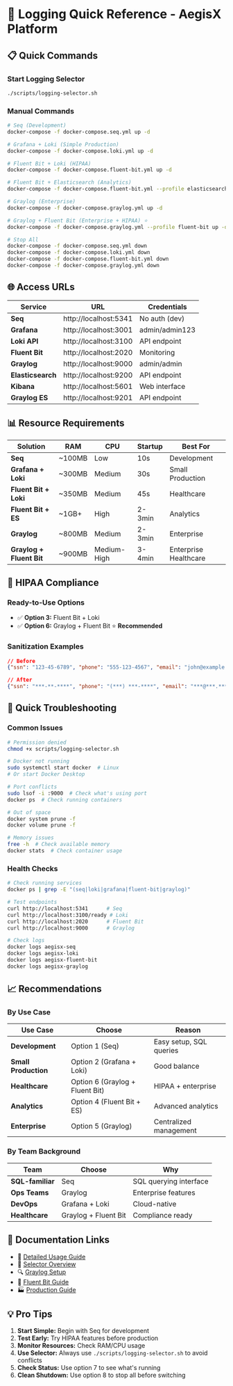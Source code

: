 # 🚀 Logging Quick Reference - AegisX Platform

## 📋 Quick Commands

### Start Logging Selector
```bash
./scripts/logging-selector.sh
```

### Manual Commands
```bash
# Seq (Development)
docker-compose -f docker-compose.seq.yml up -d

# Grafana + Loki (Simple Production) 
docker-compose -f docker-compose.loki.yml up -d

# Fluent Bit + Loki (HIPAA)
docker-compose -f docker-compose.fluent-bit.yml up -d

# Fluent Bit + Elasticsearch (Analytics)
docker-compose -f docker-compose.fluent-bit.yml --profile elasticsearch up -d

# Graylog (Enterprise)
docker-compose -f docker-compose.graylog.yml up -d

# Graylog + Fluent Bit (Enterprise + HIPAA) ⭐
docker-compose -f docker-compose.graylog.yml --profile fluent-bit up -d

# Stop All
docker-compose -f docker-compose.seq.yml down
docker-compose -f docker-compose.loki.yml down  
docker-compose -f docker-compose.fluent-bit.yml down
docker-compose -f docker-compose.graylog.yml down
```

## 🌐 Access URLs

| Service | URL | Credentials |
|---------|-----|-------------|
| **Seq** | http://localhost:5341 | No auth (dev) |
| **Grafana** | http://localhost:3001 | admin/admin123 |
| **Loki API** | http://localhost:3100 | API endpoint |
| **Fluent Bit** | http://localhost:2020 | Monitoring |
| **Graylog** | http://localhost:9000 | admin/admin |
| **Elasticsearch** | http://localhost:9200 | API endpoint |
| **Kibana** | http://localhost:5601 | Web interface |
| **Graylog ES** | http://localhost:9201 | API endpoint |

## 📊 Resource Requirements

| Solution | RAM | CPU | Startup | Best For |
|----------|-----|-----|---------|----------|
| **Seq** | ~100MB | Low | 10s | Development |
| **Grafana + Loki** | ~300MB | Medium | 30s | Small Production |
| **Fluent Bit + Loki** | ~350MB | Medium | 45s | Healthcare |
| **Fluent Bit + ES** | ~1GB+ | High | 2-3min | Analytics |
| **Graylog** | ~800MB | Medium | 2-3min | Enterprise |
| **Graylog + Fluent Bit** | ~900MB | Medium-High | 3-4min | Enterprise Healthcare |

## 🏥 HIPAA Compliance

### Ready-to-Use Options
- ✅ **Option 3:** Fluent Bit + Loki
- ✅ **Option 6:** Graylog + Fluent Bit ⭐ **Recommended**

### Sanitization Examples
```json
// Before
{"ssn": "123-45-6789", "phone": "555-123-4567", "email": "john@example.com"}

// After
{"ssn": "***-**-****", "phone": "(***) ***-****", "email": "***@***.***"}
```

## 🚨 Quick Troubleshooting

### Common Issues
```bash
# Permission denied
chmod +x scripts/logging-selector.sh

# Docker not running
sudo systemctl start docker  # Linux
# Or start Docker Desktop

# Port conflicts
sudo lsof -i :9000  # Check what's using port
docker ps  # Check running containers

# Out of space
docker system prune -f
docker volume prune -f

# Memory issues
free -h  # Check available memory
docker stats  # Check container usage
```

### Health Checks
```bash
# Check running services
docker ps | grep -E "(seq|loki|grafana|fluent-bit|graylog)"

# Test endpoints
curl http://localhost:5341      # Seq
curl http://localhost:3100/ready # Loki
curl http://localhost:2020      # Fluent Bit
curl http://localhost:9000      # Graylog

# Check logs
docker logs aegisx-seq
docker logs aegisx-loki
docker logs aegisx-fluent-bit
docker logs aegisx-graylog
```

## 📈 Recommendations

### By Use Case
| Use Case | Choose | Reason |
|----------|--------|--------|
| **Development** | Option 1 (Seq) | Easy setup, SQL queries |
| **Small Production** | Option 2 (Grafana + Loki) | Good balance |
| **Healthcare** | Option 6 (Graylog + Fluent Bit) | HIPAA + enterprise |
| **Analytics** | Option 4 (Fluent Bit + ES) | Advanced analytics |
| **Enterprise** | Option 5 (Graylog) | Centralized management |

### By Team Background
| Team | Choose | Why |
|------|--------|-----|
| **SQL-familiar** | Seq | SQL querying interface |
| **Ops Teams** | Graylog | Enterprise features |
| **DevOps** | Grafana + Loki | Cloud-native |
| **Healthcare** | Graylog + Fluent Bit | Compliance ready |

## 🔗 Documentation Links

- 📖 [Detailed Usage Guide](./logging-selector-usage.md)
- 🎯 [Selector Overview](./logging-selector-guide.md)
- 🔍 [Graylog Setup](./graylog-setup.md)
- 🚀 [Fluent Bit Guide](./fluent-bit-setup.md)
- 🏭 [Production Guide](./production-deployment-guide.md)

## 💡 Pro Tips

1. **Start Simple:** Begin with Seq for development
2. **Test Early:** Try HIPAA features before production
3. **Monitor Resources:** Check RAM/CPU usage
4. **Use Selector:** Always use `./scripts/logging-selector.sh` to avoid conflicts
5. **Check Status:** Use option 7 to see what's running
6. **Clean Shutdown:** Use option 8 to stop all before switching